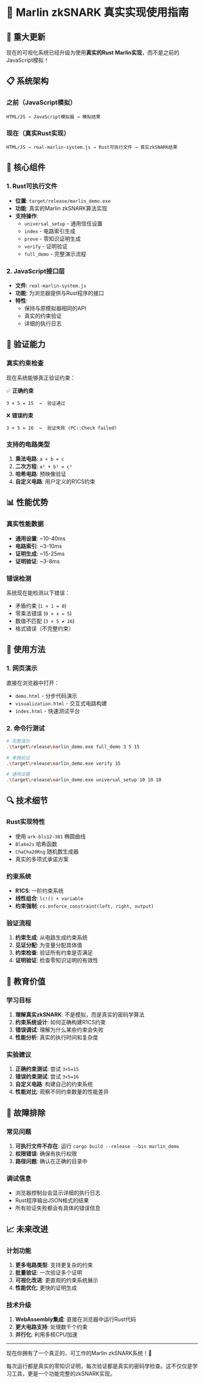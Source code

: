 # 🦀 Marlin zkSNARK 真实实现使用指南

## 🎉 重大更新

现在的可视化系统已经升级为使用**真实的Rust Marlin实现**，而不是之前的JavaScript模拟！

## 📋 系统架构

### 之前（JavaScript模拟）
```
HTML/JS → JavaScript模拟器 → 模拟结果
```

### 现在（真实Rust实现）
```
HTML/JS → real-marlin-system.js → Rust可执行文件 → 真实zkSNARK结果
```

## 🔧 核心组件

### 1. Rust可执行文件
- **位置**: `target/release/marlin_demo.exe`
- **功能**: 真实的Marlin zkSNARK算法实现
- **支持操作**: 
  - `universal_setup` - 通用信任设置
  - `index` - 电路索引生成
  - `prove` - 零知识证明生成
  - `verify` - 证明验证
  - `full_demo` - 完整演示流程

### 2. JavaScript接口层
- **文件**: `real-marlin-system.js`
- **功能**: 为浏览器提供与Rust程序的接口
- **特性**: 
  - 保持与原模拟器相同的API
  - 真实的约束验证
  - 详细的执行日志

## 🧪 验证能力

### 真实约束检查
现在系统能够真正验证约束：

✅ **正确约束**
```
3 × 5 = 15  →  验证通过
```

❌ **错误约束**
```
3 × 5 = 16  →  验证失败 (PC::Check failed)
```

### 支持的电路类型
1. **乘法电路**: `a × b = c`
2. **二次方程**: `a² + b² = c²`
3. **哈希电路**: 预映像验证
4. **自定义电路**: 用户定义的R1CS约束

## 📊 性能优势

### 真实性能数据
- **通用设置**: ~10-40ms
- **电路索引**: ~3-10ms
- **证明生成**: ~15-25ms
- **证明验证**: ~3-8ms

### 错误检测
系统现在能检测以下错误：
- 矛盾约束 (`1 × 1 = 0`)
- 零乘法错误 (`0 × x = 5`)
- 数值不匹配 (`3 × 5 ≠ 16`)
- 格式错误（不完整约束）

## 🚀 使用方法

### 1. 网页演示
直接在浏览器中打开：
- `demo.html` - 分步代码演示
- `visualization.html` - 交互式电路构建
- `index.html` - 快速测试平台

### 2. 命令行测试
```bash
# 完整演示
.\target\release\marlin_demo.exe full_demo 3 5 15

# 单独验证
.\target\release\marlin_demo.exe verify 15

# 通用设置
.\target\release\marlin_demo.exe universal_setup 10 10 10
```

## 🔍 技术细节

### Rust实现特性
- 使用 `ark-bls12-381` 椭圆曲线
- `Blake2s` 哈希函数
- `ChaCha20Rng` 随机数生成器
- 真实的多项式承诺方案

### 约束系统
- **R1CS**: 一阶约束系统
- **线性组合**: `lc!() + variable`
- **约束强制**: `cs.enforce_constraint(left, right, output)`

### 验证流程
1. **约束生成**: 从电路生成约束系统
2. **见证分配**: 为变量分配具体值
3. **约束检查**: 验证所有约束是否满足
4. **证明验证**: 检查零知识证明的有效性

## 🎯 教育价值

### 学习目标
1. **理解真实zkSNARK**: 不是模拟，而是真实的密码学算法
2. **约束系统设计**: 如何正确构建R1CS约束
3. **错误调试**: 理解为什么某些约束会失败
4. **性能分析**: 真实的执行时间和复杂度

### 实验建议
1. **正确约束测试**: 尝试 `3×5=15`
2. **错误约束测试**: 尝试 `3×5=16`
3. **自定义电路**: 构建自己的约束系统
4. **性能对比**: 观察不同约束数量的性能差异

## 🐛 故障排除

### 常见问题
1. **可执行文件不存在**: 运行 `cargo build --release --bin marlin_demo`
2. **权限错误**: 确保有执行权限
3. **路径问题**: 确认在正确的目录中

### 调试信息
- 浏览器控制台会显示详细的执行日志
- Rust程序输出JSON格式的结果
- 所有验证失败都会有具体的错误信息

## 📈 未来改进

### 计划功能
1. **更多电路类型**: 支持更复杂的约束
2. **批量验证**: 一次验证多个证明
3. **可视化改进**: 更直观的约束系统展示
4. **性能优化**: 更快的证明生成

### 技术升级
1. **WebAssembly集成**: 直接在浏览器中运行Rust代码
2. **更大电路支持**: 处理数千个约束
3. **并行化**: 利用多核CPU加速

---

现在你拥有了一个真正的、可工作的Marlin zkSNARK系统！🎉

每次运行都是真实的零知识证明，每次验证都是真实的密码学检查。这不仅仅是学习工具，更是一个功能完整的zkSNARK实现。